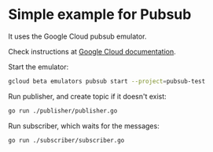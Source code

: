 # Simple example for Pubsub

It uses the Google Cloud pubsub emulator.

Check instructions at [Google Cloud documentation](https://cloud.google.com/pubsub/docs/emulator).

Start the emulator:
```bash
gcloud beta emulators pubsub start --project=pubsub-test
```

Run publisher, and create topic if it doesn't exist:
```bash
go run ./publisher/publisher.go
```

Run subscriber, which waits for the messages:
```bash
go run ./subscriber/subscriber.go
```

